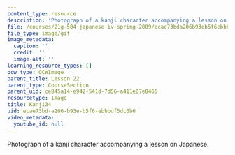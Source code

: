 ```yaml
---
content_type: resource
description: 'Photograph of a kanji character accompanying a lesson on Japanese. '
file: /courses/21g-504-japanese-iv-spring-2009/ecae73bda206b93eb5f6ebbbdf5dc0b6_Kanji34.gif
file_type: image/gif
image_metadata:
  caption: ''
  credit: ''
  image-alt: ''
learning_resource_types: []
ocw_type: OCWImage
parent_title: Lesson 22
parent_type: CourseSection
parent_uid: ce845a14-e942-541d-7d56-a411e07e0465
resourcetype: Image
title: Kanji34
uid: ecae73bd-a206-b93e-b5f6-ebbbdf5dc0b6
video_metadata:
  youtube_id: null
---
```

Photograph of a kanji character accompanying a lesson on Japanese. 

